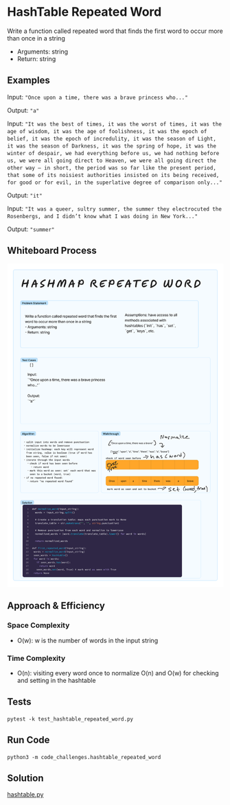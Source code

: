 # HashTable Repeated Word
<!-- Description of the challenge -->

Write a function called repeated word that finds the first word to occur more than once in a string

- Arguments: string
- Return: string

## Examples

Input:
`"Once upon a time, there was a brave princess who..."`

Output:
`"a"`

Input:
`"It was the best of times, it was the worst of times, it was the age of wisdom, it was the age of foolishness, it was the epoch of belief, it was the epoch of incredulity, it was the season of Light, it was the season of Darkness, it was the spring of hope, it was the winter of despair, we had everything before us, we had nothing before us, we were all going direct to Heaven, we were all going direct the other way – in short, the period was so far like the present period, that some of its noisiest authorities insisted on its being received, for good or for evil, in the superlative degree of comparison only..."`

Output:
`"it"`

Input:
`"It was a queer, sultry summer, the summer they electrocuted the Rosenbergs, and I didn’t know what I was doing in New York..."`

Output:
`"summer"`

## Whiteboard Process

![Hashmap repeated word whiteboard](./hashmap_repeated_word_whiteboard.png)

## Approach & Efficiency

### Space Complexity

- O(w): w is the number of words in the input string

### Time Complexity

- O(n): visiting every word once to normalize O(n) and O(w) for checking and setting in the hashtable

## Tests

`pytest -k test_hashtable_repeated_word.py`

## Run Code

`python3 -m code_challenges.hashtable_repeated_word`

## Solution

[hashtable.py](../../code_challenges/hashtable_repeated_word.py)
